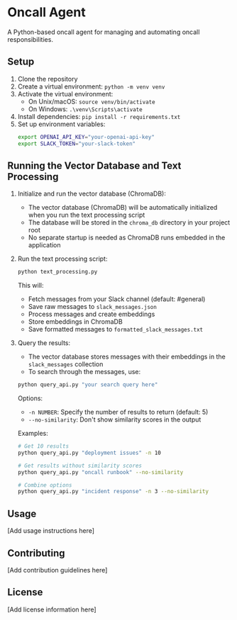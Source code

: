 # Oncall Agent

A Python-based oncall agent for managing and automating oncall responsibilities.

## Setup

1. Clone the repository
2. Create a virtual environment: `python -m venv venv`
3. Activate the virtual environment:
   - On Unix/macOS: `source venv/bin/activate`
   - On Windows: `.\venv\Scripts\activate`
4. Install dependencies: `pip install -r requirements.txt`
5. Set up environment variables:
   ```bash
   export OPENAI_API_KEY="your-openai-api-key"
   export SLACK_TOKEN="your-slack-token"
   ```

## Running the Vector Database and Text Processing

1. Initialize and run the vector database (ChromaDB):
   - The vector database (ChromaDB) will be automatically initialized when you run the text processing script
   - The database will be stored in the `chroma_db` directory in your project root
   - No separate startup is needed as ChromaDB runs embedded in the application

2. Run the text processing script:
   ```bash
   python text_processing.py
   ```
   This will:
   - Fetch messages from your Slack channel (default: #general)
   - Save raw messages to `slack_messages.json`
   - Process messages and create embeddings
   - Store embeddings in ChromaDB
   - Save formatted messages to `formatted_slack_messages.txt`

3. Query the results:
   - The vector database stores messages with their embeddings in the `slack_messages` collection
   - To search through the messages, use:
   ```bash
   python query_api.py "your search query here"
   ```
   
   Options:
   - `-n NUMBER`: Specify the number of results to return (default: 5)
   - `--no-similarity`: Don't show similarity scores in the output
   
   Examples:
   ```bash
   # Get 10 results
   python query_api.py "deployment issues" -n 10
   
   # Get results without similarity scores
   python query_api.py "oncall runbook" --no-similarity
   
   # Combine options
   python query_api.py "incident response" -n 3 --no-similarity
   ```

## Usage

[Add usage instructions here]

## Contributing

[Add contribution guidelines here]

## License

[Add license information here] 